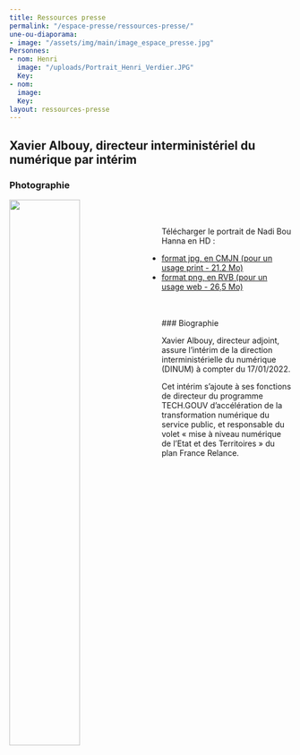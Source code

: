 ```yaml
---
title: Ressources presse
permalink: "/espace-presse/ressources-presse/"
une-ou-diaporama:
- image: "/assets/img/main/image_espace_presse.jpg"
Personnes:
- nom: Henri
  image: "/uploads/Portrait_Henri_Verdier.JPG"
  Key: 
- nom: 
  image: 
  Key: 
layout: ressources-presse
---
```


## Xavier Albouy, directeur interministériel du numérique par intérim
### Photographie

<img src="/uploads/2022_Xavier%20ALBOUY_directeur%20interminist%C3%A9riel%20du%20num%C3%A9rique%20par%20interim-web.png" alt="" style="margin-right: 20px" width="50%" align="left">
<br>
<br>

Télécharger le portrait de Nadi Bou Hanna en HD :
* [format jpg, en CMJN (pour un usage print - 21,2 Mo)](uploads/2022_Xavier%20ALBOUY_directeur%20interminist%C3%A9riel%20du%20num%C3%A9rique%20par%20interim-print.jpg) 
* [format png, en RVB (pour un usage web - 26,5 Mo)](/uploads/2022_Xavier%20ALBOUY_directeur%20interminist%C3%A9riel%20du%20num%C3%A9rique%20par%20interim-web-89c065.png)
<br>
<br>
### Biographie

Xavier Albouy, directeur adjoint, assure l’intérim de la direction interministérielle du numérique (DINUM) à compter du 17/01/2022. 

Cet intérim s’ajoute à ses fonctions de directeur du programme TECH.GOUV d’accélération de la transformation numérique du service public, et responsable du volet « mise à niveau numérique de l’Etat et des Territoires » du plan France Relance.